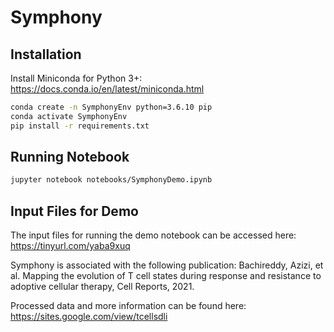 # Symphony

## Installation

Install Miniconda for Python 3+: https://docs.conda.io/en/latest/miniconda.html

```bash
conda create -n SymphonyEnv python=3.6.10 pip
conda activate SymphonyEnv
pip install -r requirements.txt
```

## Running Notebook

```bash
jupyter notebook notebooks/SymphonyDemo.ipynb
```
## Input Files for Demo

The input files for running the demo notebook can be accessed here: https://tinyurl.com/yaba9xuq 

Symphony is associated with the following publication:
Bachireddy, Azizi, et al.  Mapping the evolution of T cell states during response and resistance to adoptive cellular therapy, Cell Reports, 2021.

Processed data and more information can be found here: https://sites.google.com/view/tcellsdli
